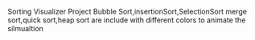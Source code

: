 Sorting Visualizer Project
Bubble Sort,insertionSort,SelectionSort merge sort,quick sort,heap sort are include with different colors to animate the silmualtion

 
 

